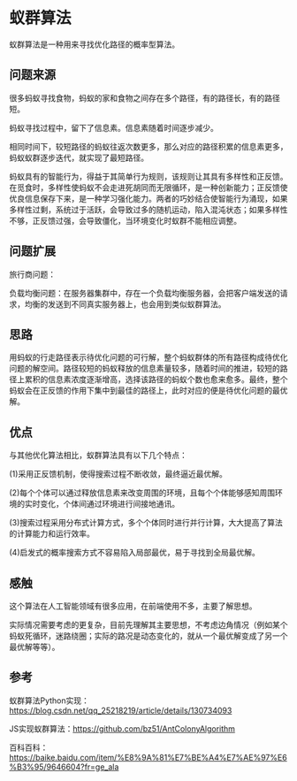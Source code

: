 # 蚁群算法

蚁群算法是一种用来寻找优化路径的概率型算法。

## 问题来源

很多蚂蚁寻找食物，蚂蚁的家和食物之间存在多个路径，有的路径长，有的路径短。

蚂蚁寻找过程中，留下了信息素。信息素随着时间逐步减少。

相同时间下，较短路径的蚂蚁往返次数更多，那么对应的路径积累的信息素更多，蚂蚁蚁群逐步迭代，就实现了最短路径。

蚂蚁具有的智能行为，得益于其简单行为规则，该规则让其具有多样性和正反馈。在觅食时，多样性使蚂蚁不会走进死胡同而无限循环，是一种创新能力；正反馈使优良信息保存下来，是一种学习强化能力。两者的巧妙结合使智能行为涌现，如果多样性过剩，系统过于活跃，会导致过多的随机运动，陷入混沌状态；如果多样性不够，正反馈过强，会导致僵化，当环境变化时蚁群不能相应调整。

## 问题扩展

旅行商问题：

负载均衡问题：在服务器集群中，存在一个负载均衡服务器，会把客户端发送的请求，均衡的发送到不同真实服务器上，也会用到类似蚁群算法。



## 思路

用蚂蚁的行走路径表示待优化问题的可行解，整个蚂蚁群体的所有路径构成待优化问题的解空间。路径较短的蚂蚁释放的信息素量较多，随着时间的推进，较短的路径上累积的信息素浓度逐渐增高，选择该路径的蚂蚁个数也愈来愈多。最终，整个蚂蚁会在正反馈的作用下集中到最佳的路径上，此时对应的便是待优化问题的最优解。



## 优点

与其他优化算法相比，蚁群算法具有以下几个特点：

(1)采用正反馈机制，使得搜索过程不断收敛，最终逼近最优解。

(2)每个个体可以通过释放信息素来改变周围的环境，且每个个体能够感知周围环境的实时变化，个体间通过环境进行间接地通讯。

(3)搜索过程采用分布式计算方式，多个个体同时进行并行计算，大大提高了算法的计算能力和运行效率。

(4)启发式的概率搜索方式不容易陷入局部最优，易于寻找到全局最优解。



## 感触

这个算法在人工智能领域有很多应用，在前端使用不多，主要了解思想。

实际情况需要考虑的更复杂，目前先理解其主要思想，不考虑边角情况（例如某个蚂蚁死循环，迷路绕圈；实际的路况是动态变化的，就从一个最优解变成了另一个最优解等等）。



## 参考

蚁群算法Python实现：https://blog.csdn.net/qq_25218219/article/details/130734093

JS实现蚁群算法：https://github.com/bz51/AntColonyAlgorithm

百科百科：https://baike.baidu.com/item/%E8%9A%81%E7%BE%A4%E7%AE%97%E6%B3%95/9646604?fr=ge_ala


